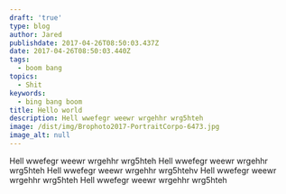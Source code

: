 ```yaml
---
draft: 'true'
type: blog
author: Jared
publishdate: 2017-04-26T08:50:03.437Z
date: 2017-04-26T08:50:03.440Z
tags:
  - boom bang
topics:
  - Shit
keywords:
  - bing bang boom
title: Hello world
description: Hell wwefegr weewr wrgehhr wrg5hteh
image: /dist/img/Brophoto2017-PortraitCorpo-6473.jpg
image_alt: null
---
```

Hell wwefegr weewr wrgehhr wrg5hteh Hell wwefegr weewr wrgehhr wrg5hteh Hell wwefegr weewr wrgehhr wrg5htehv Hell wwefegr weewr wrgehhr wrg5hteh Hell wwefegr weewr wrgehhr wrg5hteh
